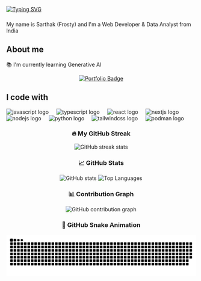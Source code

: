 [![Typing SVG](https://readme-typing-svg.demolab.com?font=Fira+Code&pause=1000&color=1554BE&width=435&lines=Hi+There+!;I'm+Sarthak+a.k.a+Frosty)](https://git.io/typing-svg)

###

<p align="left">My name is Sarthak (Frosty) and I'm a Web Developer & Data Analyst from India</p>

###

<h2 align="left">About me</h2>

<p align="left">📚 I'm currently learning Generative AI</p>

<p align="center">
  <a href="https://my-new-prof.vercel.app/" target="_blank">
    <img src="https://img.shields.io/badge/View%20My%20Portfolio-1E90FF?style=for-the-badge&logo=vercel&logoColor=white" alt="Portfolio Badge"/>
  </a>
</p>

###

<h2 align="left">I code with</h2>

<div align="left">
  <img src="https://cdn.jsdelivr.net/gh/devicons/devicon/icons/javascript/javascript-original.svg" height="40" alt="javascript logo"  />
  <img width="12" />
  <img src="https://cdn.jsdelivr.net/gh/devicons/devicon/icons/typescript/typescript-original.svg" height="40" alt="typescript logo"  />
  <img width="12" />
  <img src="https://cdn.jsdelivr.net/gh/devicons/devicon/icons/react/react-original.svg" height="40" alt="react logo"  />
  <img width="12" />
  <img src="https://cdn.jsdelivr.net/gh/devicons/devicon/icons/nextjs/nextjs-original.svg" height="40" alt="nextjs logo"  />
  <img width="12" />
  <img src="https://cdn.jsdelivr.net/gh/devicons/devicon/icons/nodejs/nodejs-original.svg" height="40" alt="nodejs logo"  />
  <img width="12" />
  <img src="https://cdn.jsdelivr.net/gh/devicons/devicon/icons/python/python-original.svg" height="40" alt="python logo"  />
  <img width="12" />
  <img src="https://cdn.simpleicons.org/tailwindcss/06B6D4" height="40" alt="tailwindcss logo"  />
  <img width="12" />
  <img src="https://cdn.jsdelivr.net/gh/devicons/devicon/icons/podman/podman-original.svg" height="40" alt="podman logo"  />
</div>

###

<h3 align="center">🔥 My GitHub Streak</h3>

<div align="center">
  <img src="https://streak-stats.demolab.com?user=Frosty-8&theme=radical&hide_border=true&border_radius=5" height="200" alt="GitHub streak stats" />
</div>

###

<h3 align="center">📈 GitHub Stats</h3>

<div align="center">
  <img src="https://github-readme-stats.vercel.app/api?username=Frosty-8&show_icons=true&theme=radical&count_private=true&hide_border=true" height="200" alt="GitHub stats" />
  <img src="https://github-readme-stats.vercel.app/api/top-langs/?username=Frosty-8&layout=compact&theme=radical&hide_border=true" height="200" alt="Top Languages" />
</div>

###

<h3 align="center">📊 Contribution Graph</h3>

<div align="center">
  <img src="https://frosty-8.vercel.app/graph?username=Frosty-8&theme=dracula" alt="GitHub contribution graph" />
</div>

###

<h3 align="center">🐍 GitHub Snake Animation</h3>

<picture>
  <source media="(prefers-color-scheme: dark)" srcset="https://raw.githubusercontent.com/Frosty-8/Frosty-8/output/github-snake-dark.svg" />
  <source media="(prefers-color-scheme: light)" srcset="https://raw.githubusercontent.com/Frosty-8/Frosty-8/output/github-snake.svg" />
  <img alt="github-snake" src="https://raw.githubusercontent.com/Frosty-8/Frosty-8/output/github-snake.svg" />
</picture>

